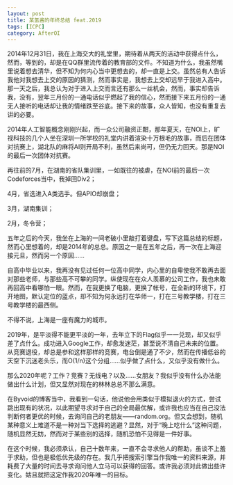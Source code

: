 ```yaml
---
layout: post
title: 某氢酱的年终总结 feat.2019
tags: [ICPC]
category: AfterOI
---
```


2014年12月31日，我在上海交大的礼堂里，期待着从两天的活动中获得点什么，然而，等到的，却是在QQ群里流传着的教育部的文件。不知道为什么，我虽然嘴里说着想去清华，但不知为何内心当中更想去的，却一直是上交。虽然总有人告诉我他对我想去上交的原因的猜测，然而事实是，我想去上交却远早于我进入高中。那一天之后，我总认为对于进入上交而言还有那么一丝机会，然而，事实却告诉我，没有，翌年三月份的一通电话似乎燃起了我的信心，然而接下来五月份的一通无人接听的电话却让我的情绪跌至谷底。接下来的故事，众人皆知，也没有重复去讲的必要。

2014年人工智能概念刚刚兴起，而一众公司融资正酣，那年夏天，在NOI上，旷视科技的几个人坐在深圳一所学校的礼堂内讲着渲染十万根毛的故事，而后在团体对抗赛上，湖北队的麻将AI则开局不利，虽然后来尚可，但仍无力回天。那是NOI的最后一次团体对抗赛。

再往前的7月，在湖南的省队集训里，一如既往的被虐，在NOI前的最后一次Codeforces当中，我掉回Div2；

4月，省选进入A类选手。但APIO却崩盘；

3月，湖南集训；

2月，冬令营；

五年之后的今天，我坐在上海的一间老破小里敲打着键盘，写下这篇总结的标题，然而心里想着的，却是2014年的总总。原因之一是在五年之后，再一次在上海迎接元旦，然而另一个原因……

自高中毕业以来，我再没有见过任何一位高中同学，内心里的自卑使我不敢再去面对那些老师，与那些高不可攀的同学。纵使现在在众人羡慕的公司工作，我也未敢再回高中看哪怕一眼。然而，在我更换了电脑，更换了帐号，在全新的环境下，打开地图，默认定位的蓝点，却不知为何永远打在华师一，打在三号教学楼，打在三号教学楼的最西侧。

不得不说，上海是一座有魔力的城市。

2019年，是平淡得不能更平淡的一年，去年立下的Flag似乎一一兑现，却又似乎差了点什么。成功进入Google工作，却愈发迷茫，甚至说不清自己未来的位置。从竞赛退役，却总是参和这样那样的竞赛，电台倒是通了不少，然而在传播低谷的天空下沉迷老头乐，而O(1/n)这个分组……似乎做了点什么，又似乎没有做什么。

那么2020年呢？工作？竞赛？无线电？以及……女朋友？我似乎没有什么办法能做出什么计划，但又显然对现在的林林总总不那么满意。

在Byvoid的博客当中，我看到一句话，他说他会用类似于模拟退火的方式，尝试跳出现有的状况，以此期望寻求对于自己的全局最优解，或许我也应当在自己没法判断何者更优的时候，去询问自己的老朋友——random.org。但又会想到，随机某种意义上难道不是一种对当下选择的逃避？显然，对于“晚上吃什么”这种问题，随机显然无妨，然而对于某些别的选择，随机恐怕不见得是一件好事。

在这个时候，我必须承认，自己十数年来，一直不会寻求他人的帮助，虽谈不上羞于求助，但也是极低优先级的存在。我几乎把搜索引擎当作我唯一的资料来源，并耗费了大量的时间去寻求询问他人立马可以获得的回答。或许我必须对此做出些许变化。姑且就把这定作我2020年唯一的目标。

